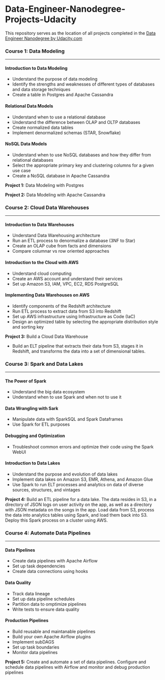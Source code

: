 # Data-Engineer-Nanodegree-Projects-Udacity
 This repository serves as the location of all projects completed in the [Data Engineer Nanodegree by Udacity.com](https://www.udacity.com/course/data-engineer-nanodegree--nd027)

### Course 1: Data Modeling
------------------------------------------------------------------------------

#### Introduction to Data Modeling
* Understand the purpose of data modeling
* Identify the strengths and weaknesses of different types of databases and data storage techniques
* Create a table in Postgres and Apache Cassandra

#### Relational Data Models
* Understand when to use a relational database
* Understand the difference between OLAP and OLTP databases
* Create normalized data tables
* Implement denormalized schemas (STAR, Snowflake)

#### NoSQL Data Models
* Understand when to use NoSQL databases and how they differ from relational databases 
* Select the appropriate primary key and clustering columns for a given use case
* Create a NoSQL database in Apache Cassandra

**Project 1:** Data Modeling with Postgres 

**Project 2:** Data Modeling with Apache Cassandra

### Course 2: Cloud Data Warehouses 
------------------------------------------------------------------------------

#### Introduction to Data Warehouses 
* Understand Data Warehousing architecture
* Run an ETL process to denormalize a database (3NF to Star)
* Create an OLAP cube from facts and dimensions
* Compare columnar vs row oriented approaches

#### Introduction to the Cloud with AWS
* Understand cloud computing
* Create an AWS account and understand their services 
* Set up Amazon S3, IAM, VPC, EC2, RDS PostgreSQL

#### Implementing Data Warehouses on AWS 
* Identify components of the Redshift architecture
* Run ETL process to extract data from S3 into Redshift
* Set up AWS infrastructure using Infrastructure as Code (IaC)
* Design an optimized table by selecting the appropriate distribution style and sorting key 

**Project 3:** Build a Cloud Data Warehouse
 * Build an ELT pipeline that extracts their data from S3, stages it in Redshift, and transforms the data into a set of dimensional tables.

### Course 3: Spark and Data Lakes 
-------------------------------------------------------------------------------

#### The Power of Spark
* Understand the big data ecosystem 
* Understand when to use Spark and when not to use it

#### Data Wrangling with Sark
* Manipulate data with SparkSQL and Spark Dataframes
* Use Spark for ETL purposes 

#### Debugging and Optimization
* Troubleshoot common errors and optimize their code using the Spark WebUI

#### Introduction to Data Lakes
* Understand the purpose and evolution of data lakes 
* Implement data lakes on Amazon S3, EMR, Athena, and Amazon Glue
* Use Spark to run ELT processes and analytics on data of diverse sources, structures, and vintages

**Project 4:** Build an ETL pipeline for a data lake. The data resides in S3, in a directory of JSON logs on user activity on the app, as well as a directory with JSON metadata on the songs in the app. Load data from S3, process the data into analytics tables using Spark, and load them back into S3. Deploy this Spark process on a cluster using AWS.

### Course 4: Automate Data Pipelines
-----------------------------------------------------------------------------

#### Data Pipelines
* Create data pipelines with Apache Airflow
* Set up task dependencies 
* Create data connections using hooks

#### Data Quality
* Track data lineage 
* Set up data pipeline schedules
* Partition data to omptimize pipelines
* Write tests to ensure data quality

#### Production Pipelines
* Build reusable and maintanable pipelines
* Build your own Apache Airflow plugins 
* Implement subDAGS
* Set up task boundaries 
* Monitor data pipelines

**Project 5:** Create and automate a set of data pipelines. Configure and schedule data pipelines with Airflow and monitor and debug production pipelines
